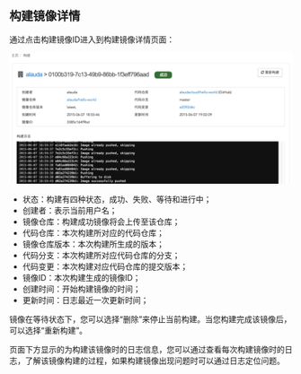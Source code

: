 ## 构建镜像详情
通过点击构建镜像ID进入到构建镜像详情页面：

![](../photos/image-building/details-2.png)

* 状态：构建有四种状态，成功、失败、等待和进行中；
* 创建者：表示当前用户名；
* 镜像仓库：构建成功镜像将会上传至该仓库；
* 代码仓库：本次构建所对应的代码仓库；
* 镜像仓库版本：本次构建所生成的版本；
* 代码分支：本次构建所对应代码仓库的分支；
* 代码变更：本次构建对应代码仓库的提交版本；
* 镜像ID：本次构建生成的镜像ID；
* 创建时间：开始构建镜像的时间；
* 更新时间：日志最近一次更新时间；

镜像在等待状态下，您可以选择“删除”来停止当前构建。当您构建完成该镜像后，可以选择“重新构建”。

页面下方显示的为构建该镜像时的日志信息，您可以通过查看每次构建镜像时的日志，了解该镜像构建的过程，如果构建镜像出现问题时可以通过日志定位问题。
